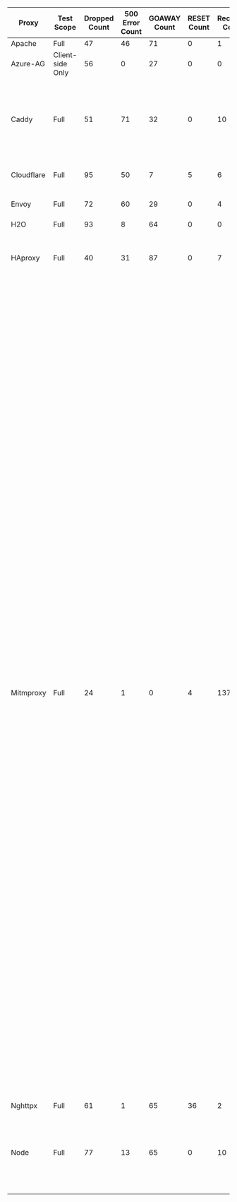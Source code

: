 | Proxy | Test Scope | Dropped Count | 500 Error Count | GOAWAY Count | RESET Count | Received Count | Modified Count | Unmodified Count | Received Tests |
| ----- | ---------- | ------------- | --------------- | ------------ | ----------- | -------------- | -------------- | ---------------- | -------------- |
| Apache | Full | 47 | 46 | 71 | 0 | 1 | 0 | 0 | 151 |
| Azure-AG | Client-side Only | 56 | 0 | 27 | 0 | 0 | 0 | 0 |  |
| Caddy | Full | 51 | 71 | 32 | 0 | 10 | 0 | 0 | 110, 135, 136, 137, 138, 139, 140, 141, 142, 151 |
| Cloudflare | Full | 95 | 50 | 7 | 5 | 6 | 3 | 0 | 4, 8, 87, 110, 126, 151 |
| Envoy | Full | 72 | 60 | 29 | 0 | 4 | 0 | 0 | 110, 135, 136, 151 |
| H2O | Full | 93 | 8 | 64 | 0 | 0 | 0 | 0 |  |
| HAproxy | Full | 40 | 31 | 87 | 0 | 7 | 0 | 0 | 110, 126, 135, 136, 142, 151, 165 |
| Mitmproxy | Full | 24 | 1 | 0 | 4 | 137 | 0 | 0 | 1, 3, 4, 5, 6, 7, 8, 10, 11, 12, 13, 15, 20, 21, 22, 23, 24, 25, 26, 27, 28, 29, 30, 31, 32, 35, 36, 37, 38, 39, 40, 41, 42, 43, 44, 45, 46, 47, 48, 49, 50, 51, 52, 53, 54, 55, 56, 57, 58, 59, 60, 61, 62, 63, 64, 65, 66, 67, 68, 69, 70, 71, 72, 73, 74, 75, 80, 81, 82, 83, 85, 86, 87, 88, 89, 90, 91, 92, 94, 95, 96, 97, 98, 99, 100, 101, 102, 103, 104, 105, 106, 107, 108, 110, 111, 115, 116, 118, 119, 120, 124, 125, 126, 127, 128, 129, 130, 131, 132, 133, 134, 135, 136, 137, 138, 139, 140, 141, 142, 143, 148, 149, 150, 151, 153, 154, 155, 157, 158, 159, 160, 161, 162, 163, 164, 165, 166 |
| Nghttpx | Full | 61 | 1 | 65 | 36 | 2 | 0 | 0 | 110, 151 |
| Node | Full | 77 | 13 | 65 | 0 | 10 | 0 | 0 | 110, 128, 129, 131, 132, 133, 134, 135, 136, 151 |
